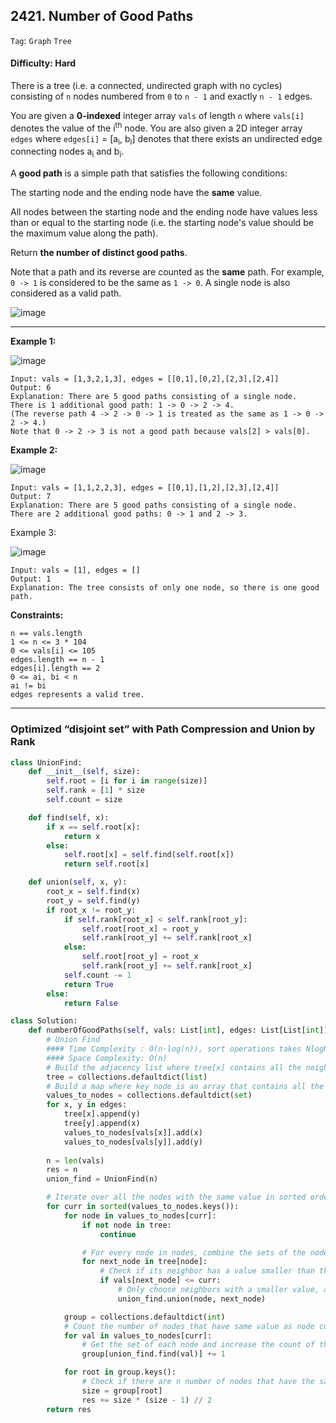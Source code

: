 ## 2421. Number of Good Paths

```Tag```: ```Graph``` ```Tree```

#### Difficulty: Hard

There is a tree (i.e. a connected, undirected graph with no cycles) consisting of ```n``` nodes numbered from ```0``` to ```n - 1``` and exactly ```n - 1``` edges.

You are given a __0-indexed__ integer array ```vals``` of length ```n``` where ```vals[i]``` denotes the value of the i<sup>th</sup> node. You are also given a 2D integer array ```edges``` where ```edges[i]``` = [a<sub>i</sub>, b<sub>i</sub>] denotes that there exists an undirected edge connecting nodes a<sub>i</sub> and b<sub>i</sub>.

A __good path__ is a simple path that satisfies the following conditions:

The starting node and the ending node have the __same__ value.

All nodes between the starting node and the ending node have values less than or equal to the starting node (i.e. the starting node's value should be the maximum value along the path).

Return __the number of distinct good paths__.

Note that a path and its reverse are counted as the __same__ path. For example, ```0 -> 1``` is considered to be the same as ```1 -> 0```. A single node is also considered as a valid path.

![image](https://user-images.githubusercontent.com/35042430/212521622-a315c253-b3e2-453c-9eb4-cca727e76246.png)

---

__Example 1:__

![image](https://assets.leetcode.com/uploads/2022/08/04/f9caaac15b383af9115c5586779dec5.png)
```
Input: vals = [1,3,2,1,3], edges = [[0,1],[0,2],[2,3],[2,4]]
Output: 6
Explanation: There are 5 good paths consisting of a single node.
There is 1 additional good path: 1 -> 0 -> 2 -> 4.
(The reverse path 4 -> 2 -> 0 -> 1 is treated as the same as 1 -> 0 -> 2 -> 4.)
Note that 0 -> 2 -> 3 is not a good path because vals[2] > vals[0].
```

__Example 2:__

![image](https://assets.leetcode.com/uploads/2022/08/04/149d3065ec165a71a1b9aec890776ff.png)
```
Input: vals = [1,1,2,2,3], edges = [[0,1],[1,2],[2,3],[2,4]]
Output: 7
Explanation: There are 5 good paths consisting of a single node.
There are 2 additional good paths: 0 -> 1 and 2 -> 3.
```

Example 3:

![image](https://assets.leetcode.com/uploads/2022/08/04/31705e22af3d9c0a557459bc7d1b62d.png)
```
Input: vals = [1], edges = []
Output: 1
Explanation: The tree consists of only one node, so there is one good path.
```

__Constraints:__
```
n == vals.length
1 <= n <= 3 * 104
0 <= vals[i] <= 105
edges.length == n - 1
edges[i].length == 2
0 <= ai, bi < n
ai != bi
edges represents a valid tree.
```

---

### Optimized “disjoint set” with Path Compression and Union by Rank

```Python
class UnionFind:
    def __init__(self, size):
        self.root = [i for i in range(size)]
        self.rank = [1] * size
        self.count = size

    def find(self, x):
        if x == self.root[x]:
            return x
        else:
            self.root[x] = self.find(self.root[x])
            return self.root[x]

    def union(self, x, y):
        root_x = self.find(x)
        root_y = self.find(y)
        if root_x != root_y:
            if self.rank[root_x] < self.rank[root_y]:
                self.root[root_x] = root_y
                self.rank[root_y] += self.rank[root_x]
            else:
                self.root[root_y] = root_x
                self.rank[root_y] += self.rank[root_x]
            self.count -= 1
            return True
        else:
            return False

class Solution:
    def numberOfGoodPaths(self, vals: List[int], edges: List[List[int]]) -> int:
        # Union Find
        #### Time Complexity : O(n⋅log(n)), sort operations takes NlogN time
        #### Space Complexity: O(n)
        # Build the adjacency list where tree[x] contains all the neighbor of node x and tree[y] contains neighbors of node y
        tree = collections.defaultdict(list)
        # Build a map where key node is an array that contains all the nodes having same value of key
        values_to_nodes = collections.defaultdict(set)
        for x, y in edges:
            tree[x].append(y)
            tree[y].append(x)
            values_to_nodes[vals[x]].add(x)
            values_to_nodes[vals[y]].add(y)
        
        n = len(vals)
        res = n
        union_find = UnionFind(n)

        # Iterate over all the nodes with the same value in sorted order, starting from the lowest value.
        for curr in sorted(values_to_nodes.keys()):
            for node in values_to_nodes[curr]:
                if not node in tree:
                    continue

                # For every node in nodes, combine the sets of the node and its neighbors into one set.                    
                for next_node in tree[node]:
                    # Check if its neighbor has a value smaller than the current node curr
                    if vals[next_node] <= curr:
                        # Only choose neighbors with a smaller value, as there is no point in traversing to other neighbors.
                        union_find.union(node, next_node)

            group = collections.defaultdict(int)
            # Count the number of nodes that have same value as node curr
            for val in values_to_nodes[curr]:
                # Get the set of each node and increase the count of the set by 1.
                group[union_find.find(val)] += 1

            for root in group.keys():
                # Check if there are n number of nodes that have the same value as current node curr in a group, the number of paths is the number of combinations for selecting 2 elements from n elements (repetitions are not allowed).
                size = group[root]
                res += size * (size - 1) // 2
        return res
```
